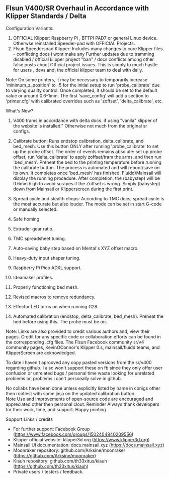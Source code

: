 
## Flsun V400/SR Overhaul in Accordance with Klipper Standards / Delta ##


Configuration Variants:
1. OFFICIAL Klipper: Raspberry Pi , BTTPI PAD7 or general Linux device. Otherwse reinstalled Speeder-pad with OFFICIAL Projects. 
2. Flsun Speederspad Klipper: Includes many changes to core Klipper files. - conflicting docs i wont make any Further updates due to tramming disabled / official klipper project "ban" / docs conflicts among other false posts about Official project issues.
This is simply to much hastle for users , devs and, the official klipper team to deal with daily.  


Note:
On some printers, it may be necessary to temporarily increase 'minimum_z_position' to -5 for the initial setup to run 'probe_calibrate' due to varying quality control. Once completed, it should be set to the default value or around 0.6-1mm. The first 'save_config' will add a section to 'printer.cfg' with calibrated overrides such as 'zoffset', 'delta_calibrate', etc.

What's New?
1. V400 trams in accordance with delta docs. if using "vanila" klipper of the website is installed." Otherwise not much from the original sr configs. 

2. Calibrate button: Runs endstop calibration, delta_calibrate, and bed_mesh. Use this button ONLY after running 'probe_calibrate' to set up the probe offset. The order of events remains absolute: set up probe offset, run 'delta_calibrate' to apply zoffset/tram the arms, and then run 'bed_mesh'. Preheat the bed to the printing temperature before running the calibrate button. The process is automated and will reboot/save on its own. It completes once 'bed_mesh' has finished. Fluidd/Mainsail will display the running procedure. After completion, the (babystep) will be 0.6mm high to avoid scrapes if the Zoffset is wrong. Simply (babystep) down from Mainsail or Klipperscreen during the first print.

3. Spread cycle and stealth chops: According to TMC docs, spread cycle is the most accurate but also louder. The mode can be set in start G-code or manually selected.
4. Safe homing.
5. Extruder gear ratio.
6. TMC spreadsheet tuning.
7. Auto-saving baby step based on Mental's XYZ offset macro.
8. Heavy-duty input shaper tuning.
9. Raspberry Pi Pico ADXL support.
10. Ideamaker profiles.
11. Properly functioning bed mesh.
12. Revised macros to remove redundancy.
13. Effector LED turns on when running G28.
14. Automated calibration (endstop, delta_calibrate, bed_mesh). Preheat the bed before using this. The probe must be on.



Note: Links are also provided to credit various authors and, view their pages. Credit for any specific code or collaboration efforts can be found in the corresponding .cfg files.
The Flsun Facebook community sr/v4 community pages, KevinOConnor's Klipper 0.s, mainsail/fluidd teams, and KlipperScreen are acknowledged.

To date i haven't aprooved any copy pasted versions from the sr/v400 regarding github.  I also won't support these on fb since they only offer user confusion or unrelated bugs / personal time waste looking for unrelated problems or, problems i can't personally solve in github.   


No collabs have been done unless explicitly listed by name in conigs other then rootiest with some jinja on the updated calibration button.  
Note Use and improvements of open-source code are encouraged and appreciated other then personal clout. Reminder Always thank developers for their work, time, and support. Happy printing 

Support Links / credits 
- For further support: Facebook Group (https://www.facebook.com/groups/1502404840209556)
- Klipper official website: klipper3d.org (https://www.klipper3d.org)
- Mainsail UI documentation: docs.mainsail.xyz (https://docs.mainsail.xyz)
- Moonraker repository: github.com/Arksine/moonraker (https://github.com/Arksine/moonraker)
- Kiauh repository: github.com/th33xitus/kiauh (https://github.com/th33xitus/kiauh)
- Private users / testers / feedback. 


